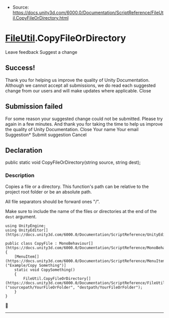 * Source: https://docs.unity3d.com/6000.0/Documentation/ScriptReference/FileUtil.CopyFileOrDirectory.html

#  [FileUtil](https://docs.unity3d.com/6000.0/Documentation/ScriptReference/FileUtil.html).CopyFileOrDirectory
Leave feedback
Suggest a change
## Success!
Thank you for helping us improve the quality of Unity Documentation. Although we cannot accept all submissions, we do read each suggested change from our users and will make updates where applicable.
Close
## Submission failed
For some reason your suggested change could not be submitted. Please <a>try again</a> in a few minutes. And thank you for taking the time to help us improve the quality of Unity Documentation.
Close
Your name Your email Suggestion* Submit suggestion
Cancel
## Declaration
public static void CopyFileOrDirectory(string source, string dest); 
### Description
Copies a file or a directory.
This function's path can be relative to the project root folder or be an absolute path.  
  
All file separators should be forward ones "/".  
  
Make sure to include the name of the files or directories at the end of the `dest` argument.  
  

```
using UnityEngine;
using UnityEditor[](https://docs.unity3d.com/6000.0/Documentation/ScriptReference/UnityEditor.html);  
  
public class CopyFile : MonoBehaviour[](https://docs.unity3d.com/6000.0/Documentation/ScriptReference/MonoBehaviour.html)
{
    [MenuItem[](https://docs.unity3d.com/6000.0/Documentation/ScriptReference/MenuItem.html)("Example/Copy Something")]
    static void CopySomething()
    {
        FileUtil.CopyFileOrDirectory[](https://docs.unity3d.com/6000.0/Documentation/ScriptReference/FileUtil.CopyFileOrDirectory.html)("sourcepath/YourFileOrFolder", "destpath/YourFileOrFolder");
    }
}

```

* * *
